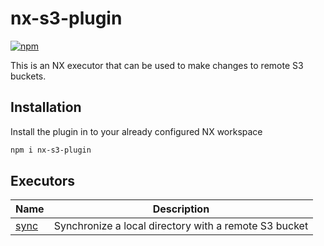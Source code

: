 # nx-s3-plugin

[![npm](https://img.shields.io/npm/v/nx-s3-plugin)](https://www.npmjs.com/package/nx-s3-plugin)

This is an NX executor that can be used to make changes to remote S3 buckets.

## Installation

Install the plugin in to your already configured NX workspace

```sh
npm i nx-s3-plugin
```

## Executors

| Name                   | Description                                           |
| ---------------------- | ----------------------------------------------------- |
| [sync](./docs/sync.md) | Synchronize a local directory with a remote S3 bucket |
